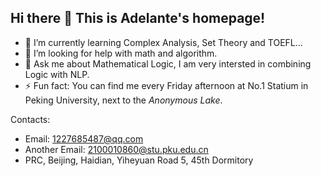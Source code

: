 ## Hi there 👋 This is Adelante's homepage!

- 🌱 I’m currently learning Complex Analysis, Set Theory and TOEFL...
- 🤔 I’m looking for help with math and algorithm.
- 💬 Ask me about Mathematical Logic, I am very intersted in combining Logic with NLP.
- ⚡ Fun fact: You can find me every Friday afternoon at No.1 Statium in Peking University, next to the *Anonymous Lake*.

Contacts:
- Email: 1227685487@qq.com
- Another Email: 2100010860@stu.pku.edu.cn
- PRC, Beijing, Haidian, Yiheyuan Road 5, 45th Dormitory
